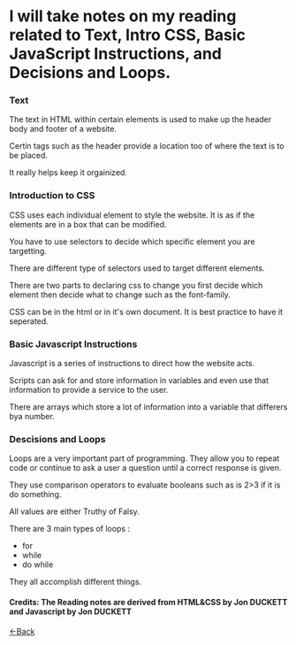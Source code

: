 # I will take notes on my reading related to Text, Intro CSS, Basic JavaScript Instructions, and Decisions and Loops.

### Text
The text in HTML within certain elements is used to make up the header body and footer of a website. 

Certin tags such as the header provide a location too of where the text is to be placed. 

It really helps keep it orgainized.


### Introduction to CSS
CSS uses each individual element to style the website. It is as if the elements are in a box that can be modified.

You have to use selectors to decide which specific element you are targetting.

There are different type of selectors used to target different elements.

There are two parts to declaring css to change you first decide which element then decide what to change such as the font-family. 

CSS can be in the html or in it's own document. It is best practice to have it seperated.

### Basic Javascript Instructions
Javascript is a series of instructions to direct how the website acts. 

Scripts can ask for and store information in variables and even use that information to provide a service to the user. 

There are arrays which store a lot of information into a variable that differers bya  number.


### Descisions and Loops
Loops are a very important part of programming. They allow you to repeat code or continue to ask a user a question until a correct response is given.

They use comparison operators to evaluate booleans such as is 2>3  if it is do something.

All values are either Truthy of Falsy.

There are 3 main types of loops :

- for
- while
- do while

They all accomplish different things.

#### Credits: The Reading notes are derived from HTML&CSS by Jon DUCKETT and Javascript by Jon DUCKETT
[<-Back](README.md)
